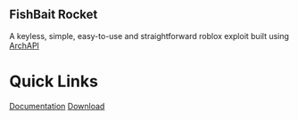 ## FishBait Rocket
A keyless, simple, easy-to-use and straightforward roblox exploit built using [ArchAPI](https://wearedevs.net/forum/t/19664)

# Quick Links

[Documentation](https://github.com/fishbait-rocket-program/wiki)
[Download](https://fishbait-rocket.github.io/download)
